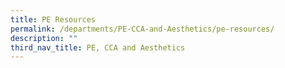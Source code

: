 ```yaml
---
title: PE Resources
permalink: /departments/PE-CCA-and-Aesthetics/pe-resources/
description: ""
third_nav_title: PE, CCA and Aesthetics
---
```

